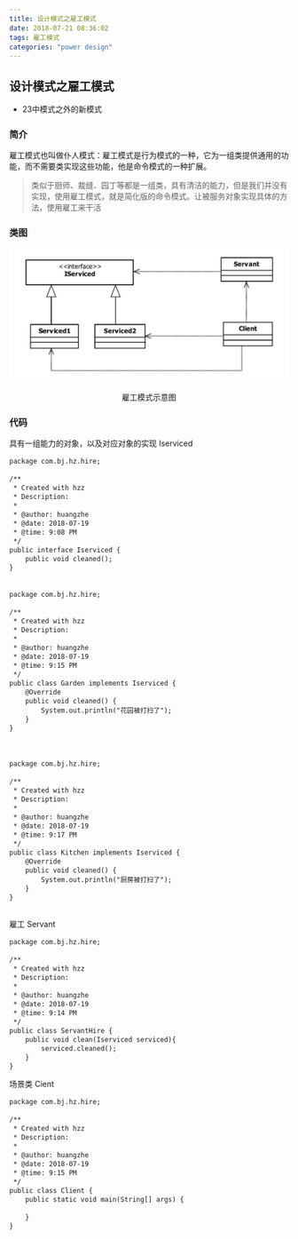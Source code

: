 ```yaml
---
title: 设计模式之雇工模式
date: 2018-07-21 08:36:02
tags: 雇工模式
categories: "power design"
---
```


## 设计模式之雇工模式
* 23中模式之外的新模式

### 简介
雇工模式也叫做仆人模式：雇工模式是行为模式的一种，它为一组类提供通用的功能，而不需要类实现这些功能，他是命令模式的一种扩展。
> 类似于厨师、裁缝、园丁等都是一组类，具有清洁的能力，但是我们并没有实现，使用雇工模式，就是简化版的命令模式。让被服务对象实现具体的方法，使用雇工来干活

### 类图
![雇工模式示意图](/images/designPattern/2018-07-19-4.png)
<center>雇工模式示意图</center>

### 代码

具有一组能力的对象，以及对应对象的实现
Iserviced
```
package com.bj.hz.hire;

/**
 * Created with hzz
 * Description:
 *
 * @author: huangzhe
 * @date: 2018-07-19
 * @time: 9:08 PM
 */
public interface Iserviced {
    public void cleaned();
}


package com.bj.hz.hire;

/**
 * Created with hzz
 * Description:
 *
 * @author: huangzhe
 * @date: 2018-07-19
 * @time: 9:15 PM
 */
public class Garden implements Iserviced {
    @Override
    public void cleaned() {
        System.out.println("花园被打扫了");
    }
}



package com.bj.hz.hire;

/**
 * Created with hzz
 * Description:
 *
 * @author: huangzhe
 * @date: 2018-07-19
 * @time: 9:17 PM
 */
public class Kitchen implements Iserviced {
    @Override
    public void cleaned() {
        System.out.println("厨房被打扫了");
    }
}


```

雇工 Servant
```
package com.bj.hz.hire;

/**
 * Created with hzz
 * Description:
 *
 * @author: huangzhe
 * @date: 2018-07-19
 * @time: 9:14 PM
 */
public class ServantHire {
    public void clean(Iserviced serviced){
        serviced.cleaned();
    }
}
```

场景类
Cient
```
package com.bj.hz.hire;

/**
 * Created with hzz
 * Description:
 *
 * @author: huangzhe
 * @date: 2018-07-19
 * @time: 9:15 PM
 */
public class Client {
    public static void main(String[] args) {

    }
}
```



